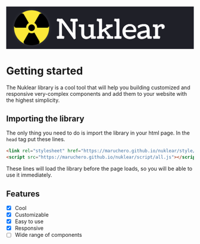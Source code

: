 ![](img/nuklear-title-backdrop.png)

# Getting started

The Nuklear library is a cool tool that will help you building customized and responsive very-complex components and add them to your website with the highest simplicity.

## Importing the library

The only thing you need to do is import the library in your html page. In the `head` tag put these lines.

```html
<link rel="stylesheet" href="https://maruchero.github.io/nuklear/style/all.css">
<script src="https://maruchero.github.io/nuklear/script/all.js"></script>
```

These lines will load the library before the page loads, so you will be able to use it immediately.

## Features

- [x] Cool
- [x] Customizable
- [x] Easy to use
- [x] Responsive
- [ ] Wide range of components
